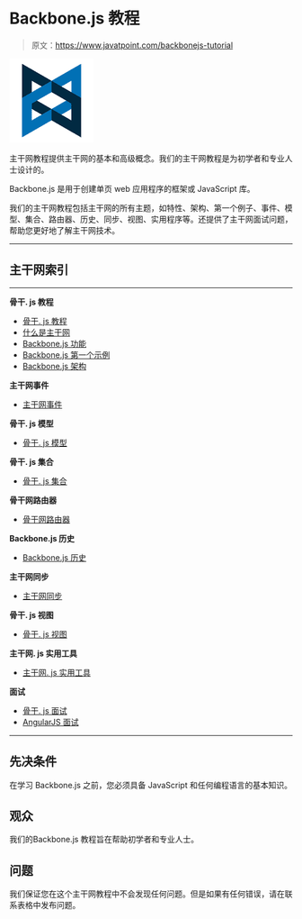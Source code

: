 # Backbone.js 教程

> 原文：<https://www.javatpoint.com/backbonejs-tutorial>

![Backbone.js](img/c011e36a620e9823c1413a7306ee5143.png)

主干网教程提供主干网的基本和高级概念。我们的主干网教程是为初学者和专业人士设计的。

Backbone.js 是用于创建单页 web 应用程序的框架或 JavaScript 库。

我们的主干网教程包括主干网的所有主题，如特性、架构、第一个例子、事件、模型、集合、路由器、历史、同步、视图、实用程序等。还提供了主干网面试问题，帮助您更好地了解主干网技术。

* * *

## 主干网索引

* * *

**骨干. js 教程**

*   [骨干. js 教程](backbonejs-tutorial)
*   [什么是主干网](what-is-backbonejs)
*   [Backbone.js 功能](backbonejs-features)
*   [Backbone.js 第一个示例](backbonejs-first-example)
*   [Backbone.js 架构](backbonejs-architecture)

**主干网事件**

*   [主干网事件](backbonejs-events)

**骨干. js 模型**

*   [骨干. js 模型](backbonejs-model)

**骨干. js 集合**

*   [骨干. js 集合](backbonejs-collection)

**骨干网路由器**

*   [骨干网路由器](backbonejs-router)

**Backbone.js 历史**

*   [Backbone.js 历史](backbonejs-history)

**主干网同步**

*   [主干网同步](backbonejs-sync)

**骨干. js 视图**

*   [骨干. js 视图](backbonejs-view)

**主干网. js 实用工具**

*   [主干网. js 实用工具](backbonejs-utility)

**面试**

*   [骨干. js 面试](backbone-js-interview-questions)
*   [AngularJS 面试](angularjs-interview-questions)

* * *

## 先决条件

在学习 Backbone.js 之前，您必须具备 JavaScript 和任何编程语言的基本知识。

## 观众

我们的Backbone.js 教程旨在帮助初学者和专业人士。

## 问题

我们保证您在这个主干网教程中不会发现任何问题。但是如果有任何错误，请在联系表格中发布问题。